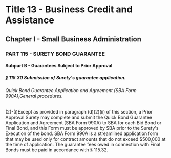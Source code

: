 
# Title 13 - Business Credit and Assistance
## Chapter I - Small Business Administration
### PART 115 - SURETY BOND GUARANTEE
#### Subpart B - Guarantees Subject to Prior Approval
##### § 115.30 Submission of Surety's guarantee application.
###### Quick Bond Guarantee Application and Agreement (SBA Form 990A),General procedures.

(2)-(i)Except as provided in paragraph (d)(2)(ii) of this section, a Prior Approval Surety may complete and submit the Quick Bond Guarantee Application and Agreement (SBA Form 990A) to SBA for each Bid Bond or Final Bond, and this Form must be approved by SBA prior to the Surety's Execution of the bond. SBA Form 990A is a streamlined application form that may be used only for contract amounts that do not exceed $500,000 at the time of application. The guarantee fees owed in connection with Final Bonds must be paid in accordance with § 115.32.
